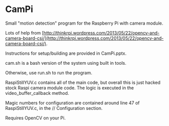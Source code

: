 CamPi
=====

Small "motion detection" program for the Raspberry Pi with camera module. 

Lots of help from [http://thinkrpi.wordpress.com/2013/05/22/opencv-and-camera-board-csi/](http://thinkrpi.wordpress.com/2013/05/22/opencv-and-camera-board-csi/).

Instructions for setup/building are provided in CamPi.pptx. 

cam.sh is a bash version of the system using built in tools. 

Otherwise, use run.sh to run the program. 

RaspiStillYUV.c contains all of the main code, but overall this is just hacked stock Raspi camera module code. The logic is executed in the video\_buffer\_callback method. 

Magic numbers for configuration are contained around line 47 of RaspiStillYUV.c, in the // Configuration section. 

Requires OpenCV on your Pi. 
